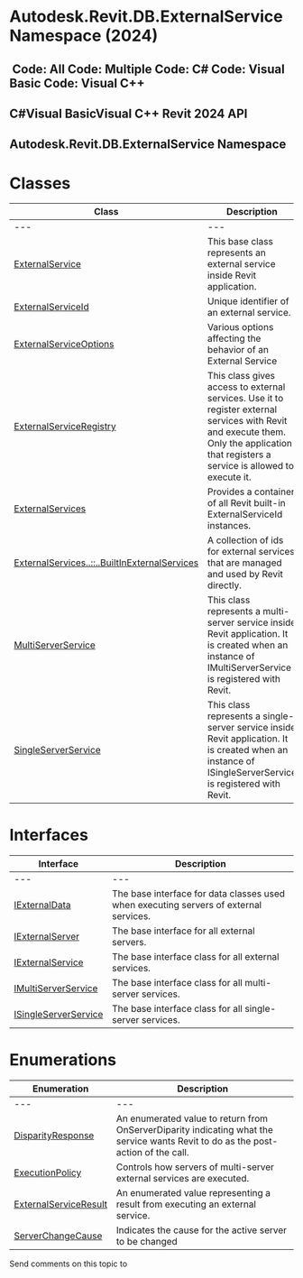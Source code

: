 # Autodesk.Revit.DB.ExternalService Namespace (2024)

﻿
 Code: All Code: Multiple Code: C# Code: Visual Basic Code: Visual C++   
---  
C#Visual BasicVisual C++
Revit 2024 API  
---  
Autodesk.Revit.DB.ExternalService Namespace  
---  
# Classes
| Class | Description |
| --- | --- |
| --- | --- | --- |
| [ExternalService](0408e6d9-12d3-20e4-911e-6d299fe31b81.md "ExternalService Class") | This base class represents an external service inside Revit application. |
| [ExternalServiceId](2bab66fa-f55d-4419-46d1-f33b9540e727.md "ExternalServiceId Class") | Unique identifier of an external service. |
| [ExternalServiceOptions](80467d42-3f13-de3e-cd06-bf3b43afefe0.md "ExternalServiceOptions Class") | Various options affecting the behavior of an External Service |
| [ExternalServiceRegistry](fa14442f-3d47-2c21-467c-6d19e4cc0d9e.md "ExternalServiceRegistry Class") | This class gives access to external services. Use it to register external services with Revit and execute them. Only the application that registers a service is allowed to execute it. |
| [ExternalServices](12a99399-0a75-d501-ab77-f7c5db83e361.md "ExternalServices Class") | Provides a container of all Revit built-in ExternalServiceId instances. |
| [ExternalServices..::..BuiltInExternalServices](f189eb3f-7a3a-2891-657a-e18cbf014987.md "ExternalServices.BuiltInExternalServices Class") | A collection of ids for external services that are managed and used by Revit directly. |
| [MultiServerService](ac0494f1-bd1c-4596-e2bf-eec3ac36e3b4.md "MultiServerService Class") | This class represents a multi-server service inside Revit application. It is created when an instance of IMultiServerService is registered with Revit. |
| [SingleServerService](8491691e-2a26-684e-f43c-e8e0095fd129.md "SingleServerService Class") | This class represents a single-server service inside Revit application. It is created when an instance of ISingleServerService is registered with Revit. |

# Interfaces
| Interface | Description |
| --- | --- |
| --- | --- | --- |
| [IExternalData](d4f0854f-3b67-c60e-1696-8cffbaba065a.md "IExternalData Interface") | The base interface for data classes used when executing servers of external services. |
| [IExternalServer](91e4af0b-59c0-d640-107a-eebc4d99fa76.md "IExternalServer Interface") | The base interface for all external servers. |
| [IExternalService](37fe86a0-0668-5908-9966-dfac0e0c1fe3.md "IExternalService Interface") | The base interface class for all external services. |
| [IMultiServerService](9704c8c0-2095-37e7-f17c-56d27ff44ed6.md "IMultiServerService Interface") | The base interface class for all multi-server services. |
| [ISingleServerService](ae967a42-6490-07ed-7976-71d324d250c4.md "ISingleServerService Interface") | The base interface class for all single-server services. |

# Enumerations
| Enumeration | Description |
| --- | --- |
| --- | --- | --- |
| [DisparityResponse](29ab805b-5976-912d-3166-ef04d78d612f.md "DisparityResponse Enumeration") | An enumerated value to return from OnServerDiparity indicating what the service wants Revit to do as the post-action of the call. |
| [ExecutionPolicy](5234000e-cf74-d7aa-85ff-dcfbed63434b.md "ExecutionPolicy Enumeration") | Controls how servers of multi-server external services are executed. |
| [ExternalServiceResult](63c83d88-92c7-5283-8b39-efb0baeedcd8.md "ExternalServiceResult Enumeration") | An enumerated value representing a result from executing an external service. |
| [ServerChangeCause](02016116-f6cf-5d3a-94df-811ef76bdebc.md "ServerChangeCause Enumeration") | Indicates the cause for the active server to be changed |

Send comments on this topic to 